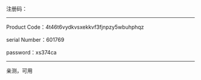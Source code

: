 注册码：

-------

Product Code：4t46t6vydkvsxekkvf3fjnpzy5wbuhphqz

serial Number：601769

password：xs374ca

--------



亲测，可用
